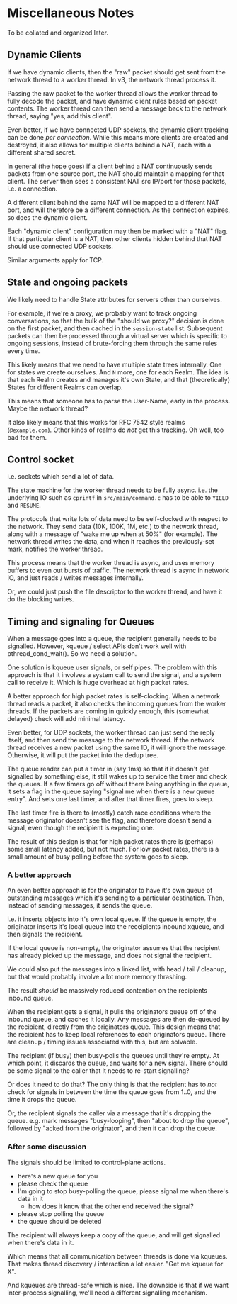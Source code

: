 # Miscellaneous Notes

To be collated and organized later.

## Dynamic Clients

If we have dynamic clients, then the "raw" packet should get sent from the
network thread to a worker thread.  In v3, the network thread process it.

Passing the raw packet to the worker thread allows the worker thread
to fully decode the packet, and have dynamic client rules based on
packet contents.  The worker thread can then send a message back to
the network thread, saying "yes, add this client".

Even better, if we have connected UDP sockets, the dynamic client
tracking can be done *per connection*.  While this means more clients
are created and destroyed, it also allows for multiple clients behind
a NAT, each with a different shared secret.

In general (the hope goes) if a client behind a NAT continuously sends
packets from one source port, the NAT should maintain a mapping for
that client.  The server then sees a consistent NAT src IP/port for
those packets, i.e. a connection.

A different client behind the same NAT will be mapped to a different
NAT port, and will therefore be a different connection.  As the
connection expires, so does the dynamic client.

Each "dynamic client" configuration may then be marked with a "NAT"
flag.  If that particular client is a NAT, then other clients hidden
behind that NAT should use connected UDP sockets.

Similar arguments apply for TCP.

## State and ongoing packets

We likely need to handle State attributes for servers other than
ourselves.

For example, if we're a proxy, we probably want to track ongoing
conversations, so that the bulk of the "should we proxy?" decision is
done on the first packet, and then cached in the `session-state` list.
Subsequent packets can then be processed through a virtual server
which is specific to ongoing sessions, instead of brute-forcing them
through the same rules every time.

This likely means that we need to have multiple state trees
internally.  One for states we create ourselves.  And `N` more, one
for each Realm.  The idea is that each Realm creates and manages it's
own State, and that (theoretically) States for different Realms can
overlap.

This means that someone has to parse the User-Name, early in the
process.  Maybe the network thread?

It also likely means that this works for RFC 7542 style realms
(`@example.com`).  Other kinds of realms do *not* get this tracking.
Oh well, too bad for them.

## Control socket

i.e. sockets which send a lot of data.

The state machine for the worker thread needs to be fully async.
i.e. the underlying IO such as `cprintf` in `src/main/command.c` has
to be able to `YIELD` and `RESUME`.

The protocols that write lots of data need to be self-clocked with
respect to the network.  They send data (10K, 100K, 1M, etc.) to the
network thread, along with a message of "wake me up when at 50%" (for
example).  The network thread writes the data, and when it reaches the
previously-set mark, notifies the worker thread.

This process means that the worker thread is async, and uses memory
buffers to even out bursts of traffic.  The network thread is async in
network IO, and just reads / writes messages internally.

Or, we could just push the file descriptor to the worker thread, and
have it do the blocking writes.

## Timing and signaling for Queues

When a message goes into a queue, the recipient generally needs to be
signalled.  However, kqueue / select APIs don't work well with
pthread_cond_wait().  So we need a solution.

One solution is kqueue user signals, or self pipes.  The problem with
this approach is that it involves a system call to send the signal,
and a system call to receive it.  Which is huge overhead at high
packet rates.

A better approach for high packet rates is self-clocking.  When a
network thread reads a packet, it also checks the incoming queues from
the worker threads.  If the packets are coming in quickly enough, this
(somewhat delayed) check will add minimal latency.

Even better, for UDP sockets, the worker thread can just send the
reply itself, and then send the message to the network thread.  If the
network thread receives a new packet using the same ID, it will ignore
the message.  Otherwise, it will put the packet into the dedup tree.

The queue reader can put a timer in (say 1ms) so that if it doesn't
get signalled by something else, it still wakes up to service the
timer and check the queues.  If a few timers go off without there
being anything in the queue, it sets a flag in the queue saying
"signal me when there is a new queue entry".  And sets one last timer,
and after that timer fires, goes to sleep.

The last timer fire is there to (mostly) catch race conditions where
the message originator doesn't see the flag, and therefore doesn't
send a signal, even though the recipient is expecting one.

The result of this design is that for high packet rates there is
(perhaps) some small latency added, but not much.  For low packet
rates, there is a small amount of busy polling before the system goes
to sleep.

### A better approach

An even better approach is for the originator to have it's own queue
of outstanding messages which it's sending to a particular
destination.  Then, instead of sending messages, it sends the queue.

i.e. it inserts objects into it's own local queue.  If the queue is
empty, the originator inserts it's local queue into the receipients
inbound xqueue, and then signals the recipient.

If the local queue is non-empty, the originator assumes that the
recipient has already picked up the message, and does not signal the
recipient.

We could also put the messages into a linked list, with head / tail /
cleanup, but that would probably involve a lot more memory thrashing.

The result *should* be massively reduced contention on the recipients
inbound queue.

When the recipient gets a signal, it pulls the originators queue off
of the inbound queue, and caches it locally.  Any messages are then
de-queued by the recipient, directly from the originators queue.  This
design means that the recipient has to keep local references to each
originators queue.  There are cleanup / timing issues associated with
this, but are solvable.

The recipient (if busy) then busy-polls the queues until they're
empty.  At which point, it discards the queue, and waits for a new
signal.  There should be some signal to the caller that it needs to
re-start signalling?

Or does it need to do that?  The only thing is that the recipient has
to *not* check for signals in between the time the queue goes from
1..0, and the time it drops the queue.

Or, the recipient signals the caller via a message that it's dropping
the queue.  e.g. mark messages "busy-looping", then "about to drop the
queue", followed by "acked from the originator", and then it can drop
the queue.

### After some discussion

The signals should be limited to control-plane actions.

* here's a new queue for you
* please check the queue
* I'm going to stop busy-polling the queue, please signal me when there's data in it
  - how does it know that the other end received the signal?
* please stop polling the queue
* the queue should be deleted

The recipient will always keep a copy of the queue, and will get
signalled when there's data in it.

Which means that all communication between threads is done via
kqueues.  That makes thread discovery / interaction a lot easier.
"Get me kqueue for X".

And kqueues are thread-safe which is nice.  The downside is that if we
want inter-process signalling, we'll need a different signalling
mechanism.

